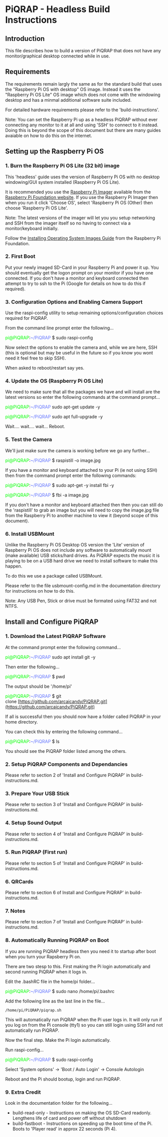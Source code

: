 # PiQRAP - Headless Build Instructions

## Introduction

This file describes how to build a version of PiQRAP that does not have any monitor/graphical desktop connected while in use.

## Requirements

The requirements remain largly the same as for the standard build that uses the "Raspberry Pi OS with desktop" OS image. Instead it uses the "Raspberry Pi OS Lite" OS image which does not come with the windowing desktop and has a minmal additional software suite included.

For detailed hardware requirements please refer to the 'build-instructions'.

Note: You can set the Raspberry Pi up as a headless PiQRAP without ever connecting any monitor to it at all and using 'SSH' to connect to it instead. Doing this is beyond the scope of this document but there are many guides avaiable on how to do this on the internet.

## Setting up the Raspberry Pi OS

### 1\. Burn the Raspberry Pi OS Lite \(32 bit\) image

This 'headless' guide uses the version of Raspberry Pi OS with no desktop windowing/GUI system installed (Raspberry Pi OS Lite).

It is recommended you use the [Raspberry Pi Imager](https://www.raspberrypi.org/software/) available from the [Raspberry Pi Foundation website](https://www.raspberrypi.org/).
If you use the Raspberry Pi Imager then when you run it click 'Choose OS', select 'Raspberry Pi OS (Other) then choose 'Raspberry Pi OS Lite'.

Note: The latest versions of the imager will let you you setup networking and SSH from the imager itself so no having to connect via a monitor/keyboard initially.

Follow the [Installing Operating System Images Guide](https://www.raspberrypi.org/documentation/installation/installing-images/README.md) from the Raspberry Pi Foundation.

### 2\. First Boot

Put your newly imaged SD-Card in your Raspberry Pi and power it up. You should eventually get the logon prompt on your monitor if you have one connected.
If you don't have a monitor and keyboard connected then attempt to try to ssh to the Pi (Google for details on how to do this if required).

### 3\. Configuration Options and Enabling Camera Support

Use the raspi-config utility to setup remaining options/configuration choices required for PiQRAP.

From the command line prompt enter the following...

<span class="colour" style="color:rgb(0, 255, 0)">pi@PiQRAP</span>:<span class="colour" style="color:rgb(102, 119, 255)">\~/PiQRAP</span> $ sudo raspi-config

Now select the options to enable the camera and, while we are here, SSH (this is optional but may be useful in the future so if you know you wont need it feel free to skip SSH).

When asked to reboot/restart say yes.

### 4\. Update the OS \(Raspberry Pi OS Lite\)

We need to make sure that all the packages we have and will install are the latest versions so enter the following commands at the command prompt...

<span class="colour" style="color:rgb(0, 255, 0)">pi@PiQRAP</span>:<span class="colour" style="color:rgb(102, 119, 255)">\~/PiQRAP</span> sudo apt-get update -y

<span class="colour" style="color:rgb(0, 255, 0)">pi@PiQRAP</span>:<span class="colour" style="color:rgb(102, 119, 255)">\~/PiQRAP</span> sudo apt full-upgrade -y

Wait.... wait.... wait... Reboot.

### 5\. Test the Camera

We'll just make sure the camera is working before we go any further...

<span class="colour" style="color:rgb(0, 255, 0)">pi@PiQRAP</span>:<span class="colour" style="color:rgb(102, 119, 255)">\~/PiQRAP</span> $ raspistill -o image.jpg

If you have a monitor and keyboard attached to your Pi (ie not using SSH) then from the command prompt enter the following commands:

<span class="colour" style="color:rgb(0, 255, 0)">pi@PiQRAP</span>:<span class="colour" style="color:rgb(102, 119, 255)">\~/PiQRAP</span> $ sudo apt-get -y install fbi -y

<span class="colour" style="color:rgb(0, 255, 0)">pi@PiQRAP</span>:<span class="colour" style="color:rgb(102, 119, 255)">\~/PiQRAP</span> $ fbi -a image.jpg

If you don't have a monitor and keyboard attached then then you can still do the 'raspistill' to grab an image but you will need to copy the image.jpg file from the Raspberry Pi to another machine to view it (beyond scope of this document).

### 6\. Install USBMount

Unlike the Raspberry Pi OS Desktop OS version the 'Lite' version of Raspberry Pi OS does not include any software to automatically mount (make available) USB sticks/hard drives. As PiQRAP expects the music it is playing to be on a USB hard drive we need to install software to make this happen.

To do this we use a package called USBMount.

Please refer to the file usbmount-config.md in the documentation directory for instructions on how to do this.

Note: Any USB Pen, Stick or drive must be formated using FAT32 and not NTFS.

## Install and Configure PiQRAP

### 1\. Download the Latest PiQRAP Software

At the command prompt enter the following command...

<span class="colour" style="color:rgb(0, 255, 0)">pi@PiQRAP</span>:<span class="colour" style="color:rgb(102, 119, 255)">\~/PiQRAP</span> sudo apt install git -y

Then enter the following...

<span class="colour" style="color:rgb(0, 255, 0)">pi@PiQRAP</span>:<span class="colour" style="color:rgb(102, 119, 255)">\~/PiQRAP</span> $ pwd

The output should be '/home/pi'

<span class="colour" style="color:rgb(0, 255, 0)">pi@PiQRAP</span>:<span class="colour" style="color:rgb(102, 119, 255)">\~/PiQRAP</span> $ git clone [https://github.com/arcaicandy/PiQRAP.git](https://github.com/arcaicandy/PiQRAP.git)

If all is successful then you should now have a folder called PiQRAP in your home directory.

You can check this by entering the following command...

<span class="colour" style="color:rgb(0, 255, 0)">pi@PiQRAP</span>:<span class="colour" style="color:rgb(102, 119, 255)">\~/PiQRAP</span> $ ls

You should see the PiQRAP folder listed among the others.

### 2\. Setup PiQRAP Components and Dependancies

Please refer to section 2 of 'Install and Configure PiQRAP' in build-instructions.md.

### 3\. Prepare Your USB Stick

Please refer to section 3 of 'Install and Configure PiQRAP' in build-instructions.md.

### 4\. Setup Sound Output

Please refer to section 4 of 'Install and Configure PiQRAP' in build-instructions.md.

### 5\. Run PiQRAP \(First run\)

Please refer to section 5 of 'Install and Configure PiQRAP' in build-instructions.md.

### 6\. QRCards

Please refer to section 6 of Install and Configure PiQRAP' in build-instructions.md.

### 7\. Notes

Please refer to section 7 of 'Install and Configure PiQRAP' in build-instructions.md.

### 8\. Automatically Running PiQRAP on Boot

If you are running PiQRAP headless then you need it to startup after boot when you turn your Rapsberry Pi on.

There are two stesp to this. First making the Pi login automatically and second running PiQRAP when it logs in.

Edit the .bashRC file in the home/pi folder...

<span class="colour" style="color:rgb(0, 255, 0)">pi@PiQRAP</span>:<span class="colour" style="color:rgb(102, 119, 255)">\~/PiQRAP</span> $ sudo nano /home/pi/.bashrc

Add the following line as the last line in the file...

```
/home/pi/PiQRAP/piqrap.sh
```

This will automatically run PiQRAP when the Pi user logs in. It will only run if you log on from the Pi console (tty1) so you can still login using SSH and not automatically run PiQRAP.

Now the final step. Make the Pi login automatically.

Run raspi-config...

<span class="colour" style="color:rgb(0, 255, 0)">pi@PiQRAP</span>:<span class="colour" style="color:rgb(102, 119, 255)">\~/PiQRAP</span> $ sudo raspi-config

Select 'System options' -> 'Boot / Auto Login' -> Console Autologin

Reboot and the Pi should bootup, login and run PiQRAP.

### 9\. Extra Credit

Look in the documentation folder for the following...
<br>
* build-read-only - Instructions on making the OS SD-Card readonly. Lengthens life of card and power off without shutdown
* build-fastboot - Instructions on speeding up the boot time of the Pi. Boots to 'Player read' in approx 22 seconds (Pi 4).